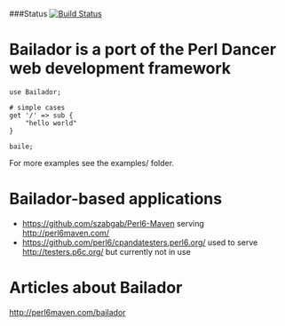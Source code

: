 ###Status
[![Build Status](https://travis-ci.org/tadzik/Bailador.png)](https://travis-ci.org/tadzik/Bailador)

Bailador is a port of the Perl Dancer web development framework
==============================================

    use Bailador;
    
    # simple cases
    get '/' => sub {
        "hello world"
    }
    
    baile;

For more examples see the examples/ folder.


Bailador-based applications
===========================
* https://github.com/szabgab/Perl6-Maven serving http://perl6maven.com/
* https://github.com/perl6/cpandatesters.perl6.org/ used to serve http://testers.p6c.org/ but currently not in use


Articles about Bailador
========================
http://perl6maven.com/bailador
